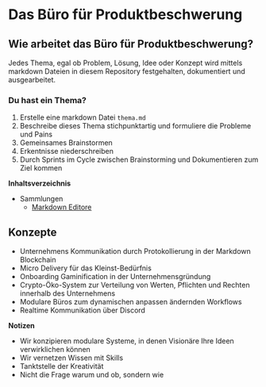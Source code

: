 # Das Büro für Produktbeschwerung

## Wie arbeitet das Büro für Produktbeschwerung?
Jedes Thema, egal ob Problem, Lösung, Idee oder Konzept wird mittels markdown Dateien in diesem Repository festgehalten, dokumentiert und ausgearbeitet.

### Du hast ein Thema?
1. Erstelle eine markdown Datei `thema.md`
2. Beschreibe dieses Thema stichpunktartig und formuliere die Probleme und Pains
3. Gemeinsames Brainstormen
4. Erkentnisse niederschreiben
5. Durch Sprints im Cycle zwischen Brainstorming und Dokumentieren zum Ziel kommen

**Inhaltsverzeichnis**
- Sammlungen
  - [Markdown Editore](liste-markdown-editor.md)
 
## Konzepte
  - Unternehmens Kommunikation durch Protokollierung in der Markdown Blockchain
  - Micro Delivery für das Kleinst-Bedürfnis
  - Onboarding Gaminification in der Unternehmensgründung
  - Crypto-Öko-System zur Verteilung von Werten, Pflichten und Rechten innerhalb des Unternehmens
  - Modulare Büros zum dynamischen anpassen ändernden Workflows
  - Realtime Kommunikation über Discord


**Notizen**
- Wir konzipieren modulare Systeme, in denen Visionäre Ihre Ideen verwirklichen können
- Wir vernetzen Wissen mit Skills
- Tanktstelle der Kreativität
- Nicht die Frage warum und ob, sondern wie
